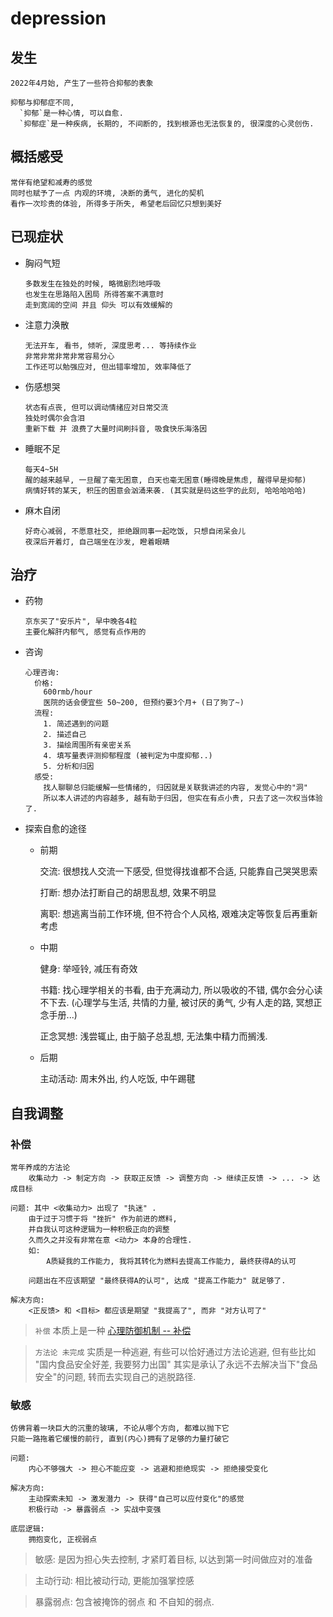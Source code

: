 # depression

## 发生

    2022年4月始, 产生了一些符合抑郁的表象

    抑郁与抑郁症不同, 
      `抑郁`是一种心情, 可以自愈.
      `抑郁症`是一种疾病, 长期的, 不间断的, 找到根源也无法恢复的, 很深度的心灵创伤.

## 概括感受

    常伴有绝望和减寿的感觉
    同时也赋予了一点 内观的环境, 决断的勇气, 进化的契机
    看作一次珍贵的体验, 所得多于所失, 希望老后回忆只想到美好

## 已现症状

- 胸闷气短

      多数发生在独处的时候, 略微剧烈地呼吸
      也发生在思路陷入困局 所得答案不满意时
      走到宽阔的空间 并且 仰头 可以有效缓解的

- 注意力涣散

      无法开车, 看书, 倾听, 深度思考... 等持续作业
      非常非常非常非常容易分心
      工作还可以勉强应对, 但出错率增加, 效率降低了

- 伤感想哭

      状态有点丧, 但可以调动情绪应对日常交流
      独处时偶尔会含泪
      重新下载 并 浪费了大量时间刷抖音, 吸食快乐海洛因

- 睡眠不足

      每天4~5H
      醒的越来越早, 一旦醒了毫无困意, 白天也毫无困意(睡得晚是焦虑, 醒得早是抑郁)
      病情好转的某天, 积压的困意会汹涌来袭. (其实就是码这些字的此刻, 哈哈哈哈哈)

- 麻木自闭

      好奇心减弱, 不愿意社交, 拒绝跟同事一起吃饭, 只想自闭呆会儿
      夜深后开着灯, 自己端坐在沙发, 瞪着眼睛

## 治疗

- 药物
  
      京东买了"安乐片", 早中晚各4粒
      主要化解肝内郁气, 感觉有点作用的

- 咨询

      心理咨询: 
        价格: 
          600rmb/hour 
          医院的话会便宜些 50~200, 但预约要3个月+ (日了狗了~)
        流程: 
          1. 简述遇到的问题
          2. 描述自己
          3. 描绘周围所有亲密关系
          4. 填写量表评测抑郁程度 (被判定为中度抑郁..)
          5. 分析和归因
        感受:
          找人聊聊总归能缓解一些情绪的, 归因就是关联我讲述的内容, 发觉心中的"洞"
          所以本人讲述的内容越多, 越有助于归因, 但实在有点小贵, 只去了这一次权当体验了.

- 探索自愈的途径

  - 前期

      交流: 很想找人交流一下感受, 但觉得找谁都不合适, 只能靠自己哭哭思索

      打断: 想办法打断自己的胡思乱想, 效果不明显

      离职: 想逃离当前工作环境, 但不符合个人风格, 艰难决定等恢复后再重新考虑

  - 中期

      健身: 举哑铃, 减压有奇效

      书籍: 找心理学相关的书看, 由于充满动力, 所以吸收的不错, 偶尔会分心读不下去. (心理学与生活, 共情的力量, 被讨厌的勇气, 少有人走的路, 冥想正念手册...)

      正念冥想: 浅尝辄止, 由于脑子总乱想, 无法集中精力而搁浅.

  - 后期

      主动活动: 周末外出, 约人吃饭, 中午踢毽


## 自我调整

### 补偿

    常年养成的方法论 
        收集动力 -> 制定方向 -> 获取正反馈 -> 调整方向 -> 继续正反馈 -> ... -> 达成目标

    问题: 其中 <收集动力> 出现了 "执迷" .
        由于过于习惯于将 "挫折" 作为前进的燃料, 
        并自我认可这种逻辑为一种积极正向的调整
        久而久之并没有非常在意 <动力> 本身的合理性.
        如: 
            A质疑我的工作能力, 我将其转化为燃料去提高工作能力, 最终获得A的认可

        问题出在不应该期望 "最终获得A的认可", 达成 "提高工作能力" 就足够了.

    解决方向:
        <正反馈> 和 <目标> 都应该是期望 "我提高了", 而非 "对方认可了"

> `补偿` 本质上是一种 [心理防御机制 -- 补偿](defence-mechanism.md)

> `方法论 未完成` 实质是一种逃避, 有些可以恰好通过方法论逃避, 但有些比如 "国内食品安全好差, 我要努力出国" 其实是承认了永远不去解决当下"食品安全"的问题, 转而去实现自己的逃脱路径.

### 敏感

    仿佛背着一块巨大的沉重的玻璃, 不论从哪个方向, 都难以抛下它
    只能一路拖着它缓慢的前行, 直到(内心)拥有了足够的力量打破它

    问题:
        内心不够强大 -> 担心不能应变 -> 逃避和拒绝现实 -> 拒绝接受变化

    解决方向:
        主动探索未知 -> 激发潜力 -> 获得"自己可以应付变化"的感觉
        积极行动 -> 暴露弱点 -> 实战中变强

    底层逻辑:
        拥抱变化, 正视弱点

> 敏感: 是因为担心失去控制, 才紧盯着目标, 以达到第一时间做应对的准备

> 主动行动: 相比被动行动, 更能加强掌控感

> 暴露弱点: 包含被掩饰的弱点 和 不自知的弱点.


